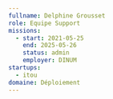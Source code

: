 ```yaml
---
fullname: Delphine Grousset
role: Equipe Support
missions:
  - start: 2021-05-25
    end: 2025-05-26
    status: admin
    employer: DINUM
startups:
  - itou
domaine: Déploiement
---
```


